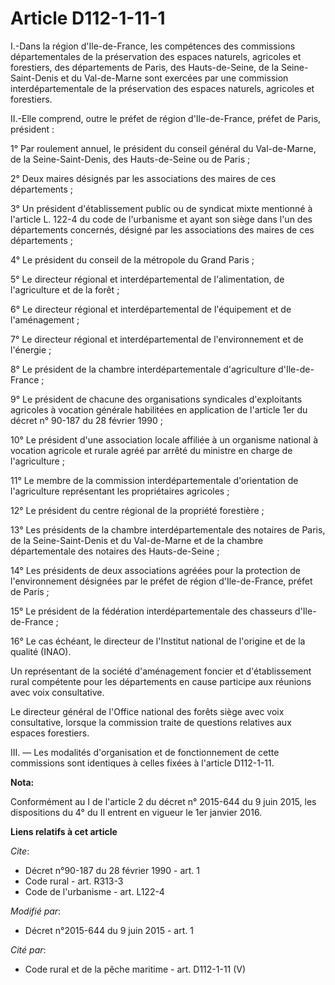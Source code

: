 # Article D112-1-11-1

I.-Dans la région d'Ile-de-France, les compétences des commissions départementales de la préservation des espaces naturels,
agricoles et forestiers, des départements de Paris, des Hauts-de-Seine, de la Seine-Saint-Denis et du Val-de-Marne sont
exercées par une commission interdépartementale de la préservation des espaces naturels, agricoles et forestiers. 

II.-Elle comprend, outre le préfet de région d'Ile-de-France, préfet de Paris, président : 

1° Par roulement annuel, le président du conseil général du Val-de-Marne, de la Seine-Saint-Denis, des Hauts-de-Seine ou de
Paris ; 

2° Deux maires désignés par les associations des maires de ces départements ; 

3° Un président d'établissement public ou de syndicat mixte mentionné à l'article L. 122-4 du code de l'urbanisme et ayant
son siège dans l'un des départements concernés, désigné par les associations des maires de ces départements ; 

4° Le président du conseil de la métropole du Grand Paris ; 

5° Le directeur régional et interdépartemental de l'alimentation, de l'agriculture et de la forêt ; 

6° Le directeur régional et interdépartemental de l'équipement et de l'aménagement ; 

7° Le directeur régional et interdépartemental de l'environnement et de l'énergie ; 

8° Le président de la chambre interdépartementale d'agriculture d'Ile-de-France ; 

9° Le président de chacune des organisations syndicales d'exploitants agricoles à vocation générale habilitées en application
de l'article 1er du décret n° 90-187 du 28 février 1990 ; 

10° Le président d'une association locale affiliée à un organisme national à vocation agricole et rurale agréé par arrêté du
ministre en charge de l'agriculture ; 

11° Le membre de la commission interdépartementale d'orientation de l'agriculture représentant les propriétaires agricoles ; 

12° Le président du centre régional de la propriété forestière ; 

13° Les présidents de la chambre interdépartementale des notaires de Paris, de la Seine-Saint-Denis et du Val-de-Marne et de
la chambre départementale des notaires des Hauts-de-Seine ; 

14° Les présidents de deux associations agréées pour la protection de l'environnement désignées par le préfet de région
d'Ile-de-France, préfet de Paris ; 

15° Le président de la fédération interdépartementale des chasseurs d'Ile-de-France ; 

16° Le cas échéant, le directeur de l'Institut national de l'origine et de la qualité (INAO). 

Un représentant de la société d'aménagement foncier et d'établissement rural compétente pour les départements en cause
participe aux réunions avec voix consultative. 

Le directeur général de l'Office national des forêts siège avec voix consultative, lorsque la commission traite de questions
relatives aux espaces forestiers.

III. ― Les modalités d'organisation et de fonctionnement de cette commissions sont identiques à celles fixées à l'article
D112-1-11.

**Nota:**

Conformément au I de l'article 2 du décret n° 2015-644 du 9 juin 2015, les dispositions du 4° du II entrent en vigueur le 1er
janvier 2016.

**Liens relatifs à cet article**

_Cite_:

  - Décret n°90-187 du 28 février 1990 - art. 1
  - Code rural - art. R313-3
  - Code de l'urbanisme - art. L122-4

_Modifié par_:

  - Décret n°2015-644 du 9 juin 2015 - art. 1

_Cité par_:

  - Code rural et de la pêche maritime - art. D112-1-11 (V)
